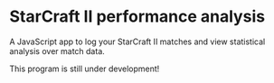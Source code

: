 # StarCraft II performance analysis
A JavaScript app to log your StarCraft II matches and view statistical analysis over match data.

This program is still under development! 
